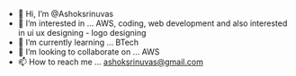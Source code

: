 - 👋 Hi, I’m @Ashoksrinuvas
- 👀 I’m interested in ... AWS, coding, web development and also interested in ui ux designing - logo designing
- 🌱 I’m currently learning ... BTech
- 💞️ I’m looking to collaborate on ... AWS
- 📫 How to reach me ... ashoksrinuvas@gmail.com

<!---
Ashoksrinuvas/Ashoksrinuvas is a ✨ special ✨ repository because its `README.md` (this file) appears on your GitHub profile.
You can click the Preview link to take a look at your changes.
--->
